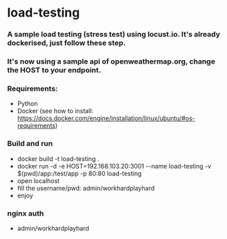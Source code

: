 # load-testing

### A sample load testing (stress test) using locust.io. It's already dockerised, just follow these step.
### It's now using a sample api of openweathermap.org, change the HOST to your endpoint.

### Requirements:
* Python
* Docker (see how to install: https://docs.docker.com/engine/installation/linux/ubuntu/#os-requirements)

### Build and run
* docker build -t load-testing .
* docker run -d -e HOST=192.168.103.20:3001 --name load-testing -v $(pwd)/app:/test/app  -p 80:80 load-testing
* open localhost
* fill the username/pwd: admin/workhardplayhard
* enjoy


### nginx auth
* admin/workhardplayhard

